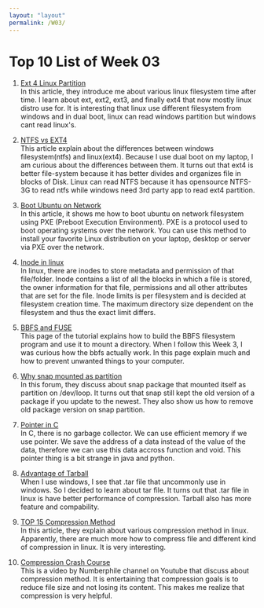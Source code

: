 ```yaml
---
layout: "layout"
permalink: /W03/
---
```


# Top 10 List of Week 03

1. [Ext 4 Linux Partition](https://opensource.com/article/18/4/ext4-filesystem)<br>
In this article, they introduce me about various linux filesystem time after time. I learn about ext, ext2, ext3, and finally ext4 that now mostly linux distro use for. It is interesting that linux use different filesystem from windows and in dual boot, linux can read windows partition but windows cant read linux's.

2. [NTFS vs EXT4](https://www.geekboots.com/story/ntfs-vs-ext4-vs-fat32)<br>
This article explain about the differences between windows filesystem(ntfs) and linux(ext4). Because I use dual boot on my laptop, I am curious about the differences between them. It turns out that ext4 is better file-system because it has better divides and organizes file in blocks of Disk. Linux can read NTFS because it has opensource NTFS-3G to read ntfs while windows need 3rd party app to read ext4 partition.

3. [Boot Ubuntu on Network](https://linuxhint.com/pxe_boot_ubuntu_server/)<br>
In this article, it shows me how to boot ubuntu on network filesystem using PXE (Preboot Execution Environment). PXE is a protocol used to boot operating systems over the network. You can use this method to install your favorite Linux distribution on your laptop, desktop or server via PXE over the network.

4. [Inode in linux](https://linoxide.com/linux-inode/)<br>
In linux, there are inodes to store metadata and permission of that file/folder. Inode contains a list of all the blocks in which a file is stored, the owner information for that file, permissions and all other attributes that are set for the file. Inode limits is per filesystem and is decided at filesystem creation time. The maximum directory size dependent on the filesystem and thus the exact limit differs.

5. [BBFS and FUSE](https://www.cs.nmsu.edu/~pfeiffer/fuse-tutorial/html/running.html)<br>
This page of the tutorial explains how to build the BBFS filesystem program and use it to mount a directory. When I follow this Week 3, I was curious how the bbfs actually work. In this page explain much and how to prevent unwanted things to your computer.

6. [Why snap mounted as partition](https://askubuntu.com/questions/1047456/why-are-all-snaps-being-mounted-and-listed-as-block-devices-or-partitions-for-ub)<br>
In this forum, they discuss about snap package that mounted itself as partition on /dev/loop. It turns out that snap still kept the old version of a package if you update to the newest. They also show us how to remove old package version on snap partition.

7. [Pointer in C](https://www.guru99.com/c-pointers.html)<br>
In C, there is no garbage collector. We can use efficient memory if we use pointer. We save the address of a data instead of the value of the data, therefore we can use this data accross function and void. This pointer thing is a bit strange in java and python.

8. [Advantage of Tarball](https://superuser.com/questions/565883/what-is-the-advantage-of-using-tar-today)<br>
When I use windows, I see that .tar file that uncommonly use in windows. So I decided to learn about tar file. It turns out that .tar file in linux is have better performance of compression. Tarball also has more feature and compability.

9. [TOP 15 Compression Method](https://www.unixmen.com/top-15-file-compression-utilities-linux/)<br>
In this article, they explain about various compression method in linux. Apparently, there are much more how to compress file and different kind of compression in linux. It is very interesting.

10. [Compression Crash Course](https://www.youtube.com/watch?v=Lto-ajuqW3w)<br>
This is a video by Numberphile channel on Youtube that discuss about compression method. It is entertaining that compression goals is to reduce file size and not losing its content. This makes me realize that compression is very helpful.

